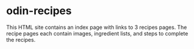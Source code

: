 # odin-recipes
This HTML site contains an index page with links to 3 recipes pages. The recipe pages each contain images, ingredient lists, and steps to complete the recipes.